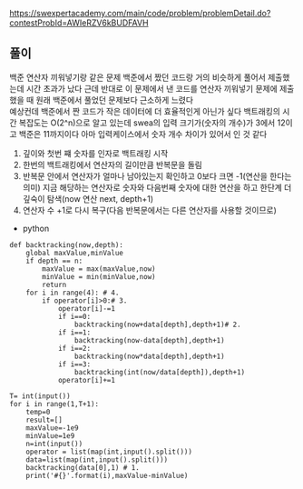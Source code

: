 https://swexpertacademy.com/main/code/problem/problemDetail.do?contestProbId=AWIeRZV6kBUDFAVH
## 풀이
백준 연산자 끼워넣기랑 같은 문제 백준에서 짰던 코드랑 거의 비슷하게 풀어서 제출했는데 시간 초과가 났다
근데 반대로 이 문제에서 낸 코드를 연산자 끼워넣기 문제에 제출했을 때 원래 백준에서 풀었던 문제보다 근소하게 느렸다
<br>
예상컨데 백준에서 짠 코드가 작은 데이터에 더 효율적인게 아닌가 싶다 백트래킹의 시간 복잡도는 O(2^n)으로 알고 있는데 
swea의 입력 크기가(숫자의 개수)가 3에서 12이고 백준은 11까지이다 아마 입력케이스에서 숫자 개수 차이가 있어서 인 것 같다

1. 깊이와 첫번 쨰 숫자를 인자로 백트래킹 시작
2. 한번의 백트래킹에서 연산자의 길이만큼 반복문을 돌림
3. 반복문 안에서 연산자가 얼마나 남아있는지 확인하고 0보다 크면 -1(연산을 한다는 의미) 지금 해당하는 연산자로 숫자와 다음번째 숫자에 대한 연산을 하고 한단계 더 깊숙이 탐색(now 연산 next, depth+1)
4. 연산자 수 +1로 다시 복구(다음 반복문에서는 다른 연산자를 사용할 것이므로) 
- python
```
def backtracking(now,depth):
    global maxValue,minValue
    if depth == n:
        maxValue = max(maxValue,now)
        minValue = min(minValue,now)
        return
    for i in range(4): # 4.
        if operator[i]>0:# 3.
            operator[i]-=1
            if i==0:
                backtracking(now+data[depth],depth+1)# 2.
            if i==1:
                backtracking(now-data[depth],depth+1)
            if i==2:
                backtracking(now*data[depth],depth+1)
            if i==3:
                backtracking(int(now/data[depth]),depth+1)
            operator[i]+=1

T= int(input())
for i in range(1,T+1):
    temp=0
    result=[]
    maxValue=-1e9
    minValue=1e9
    n=int(input())
    operator = list(map(int,input().split()))
    data=list(map(int,input().split()))
    backtracking(data[0],1) # 1.
    print('#{}'.format(i),maxValue-minValue)
```
